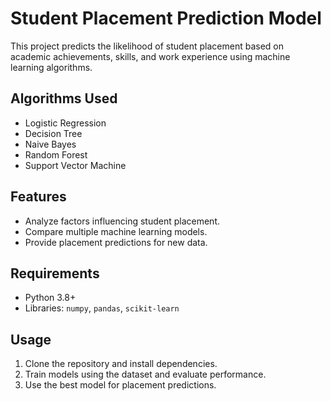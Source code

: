 # Student Placement Prediction Model

This project predicts the likelihood of student placement based on academic achievements, skills, and work experience using machine learning algorithms.

## Algorithms Used
- Logistic Regression  
- Decision Tree  
- Naive Bayes  
- Random Forest  
- Support Vector Machine  

## Features
- Analyze factors influencing student placement.  
- Compare multiple machine learning models.  
- Provide placement predictions for new data.

## Requirements
- Python 3.8+  
- Libraries: `numpy`, `pandas`, `scikit-learn`

## Usage
1. Clone the repository and install dependencies.  
2. Train models using the dataset and evaluate performance.  
3. Use the best model for placement predictions.
